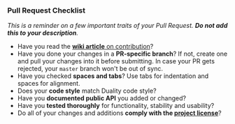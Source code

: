 ### Pull Request Checklist

_This is a reminder on a few important traits of your Pull Request. **Do not add this to your description**._

- Have you read the [**wiki article** on contribution](https://github.com/AdamsLair/duality/wiki/How-to-Contribute)?
- Have you done your changes in a **PR-specific branch**? If not, create one and pull your changes into it before submitting. In case your PR gets rejected, your `master` branch won't be out of sync.
- Have you checked **spaces and tabs**? Use tabs for indentation and spaces for alignment.
- Does your **code style** match Duality code style?
- Have you **documented public API** you added or changed?
- Have you **tested thoroughly** for functionality, stability and usability?
- Do all of your changes and additions **comply with the [project license](https://github.com/AdamsLair/duality/blob/master/LICENSE)**?
